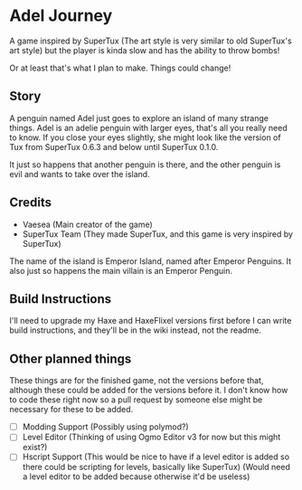 # Adel Journey
A game inspired by SuperTux (The art style is very similar to old SuperTux's art style) but the player is kinda slow and has the ability to throw bombs!

Or at least that's what I plan to make. Things could change!

## Story 
A penguin named Adel just goes to explore an island of many strange things. Adel is an adelie penguin with larger eyes, that's all you really need to know. If you close your eyes slightly, she might look like the version of Tux from SuperTux 0.6.3 and below until SuperTux 0.1.0.

It just so happens that another penguin is there, and the other penguin is evil and wants to take over the island.

## Credits
- Vaesea (Main creator of the game)
- SuperTux Team (They made SuperTux, and this game is very inspired by SuperTux)

The name of the island is Emperor Island, named after Emperor Penguins. It also just so happens the main villain is an Emperor Penguin.

## Build Instructions
I'll need to upgrade my Haxe and HaxeFlixel versions first before I can write build instructions, and they'll be in the wiki instead, not the readme.

## Other planned things
These things are for the finished game, not the versions before that, although these could be added for the versions before it. I don't know how to code these right now so a pull request by someone else might be necessary for these to be added.
- [ ] Modding Support (Possibly using polymod?)
- [ ] Level Editor (Thinking of using Ogmo Editor v3 for now but this might exist?)
- [ ] Hscript Support (This would be nice to have if a level editor is added so there could be scripting for levels, basically like SuperTux) (Would need a level editor to be added because otherwise it'd be useless)
